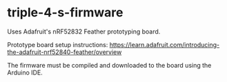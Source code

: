 # triple-4-s-firmware
Uses Adafruit's nRF52832 Feather prototyping board.

Prototype board setup instructions: https://learn.adafruit.com/introducing-the-adafruit-nrf52840-feather/overview

The firmware must be compiled and downloaded to the board using the Arduino IDE.
